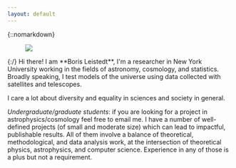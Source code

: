 ```yaml
---
layout: default
---
```


<div class="lead pretty-links">

{::nomarkdown}
<figure class="site-profile">
    <img src="{{ site.baseurl }}/assets/img/me3.jpg">
</figure>
{:/}
Hi there! I am **Boris Leistedt**, I'm a researcher in New York University working in the fields of astronomy, cosmology, and statistics. Broadly speaking, I test models of the universe using data collected with satellites and telescopes.

I care a lot about diversity and equality in sciences and society in general.

*Undergraduate/graduate students*: if you are looking for a project in astrophysics/cosmology feel free to email me.
I have a number of well-defined projects (of small and moderate size) which can lead to impactful, publishable results.
All of them involve a balance of theoretical, methodological, and data analysis work, at the intersection of theoretical physics, astrophysics, and computer science. Experience in any of those is a plus but not a requirement.

</div>
